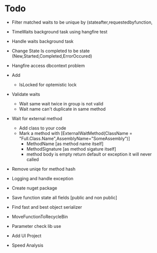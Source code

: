 ﻿# Todo
* Filter matched waits to be unique by (stateafter,requestedbyfunction,
* TimeWaits background task using hangfire test
* Handle waits background task
* Change State Is completed to be state (New,Started,Completed,ErrorOccured)
* Hangfire access dbcontext problem
* Add 
	* IsLocked for optemistic lock
	
* Validate waits
	* Wait same wait twice in group is not valid
	* Wait name can't duplicate in same method


* Wait for external method
	* Add class to your code
	* Mark a method with [ExternalWaitMethod(ClassName = "Full.Class.Name",AssemblyName="SomeAssembly")]
		* MethodName [as method name itself]
		* MethodSignature [as method sigature itself]
		* method body is empty return default or exception it will never called



* Remove uniqe for method hash

* Logging and handle exception

* Create nuget package

* Save function state all fields [public and non public]
* Find fast and best object serializer
* MoveFunctionToRecycleBin

* Parameter check lib use
* Add UI Project


* Speed Analysis	
